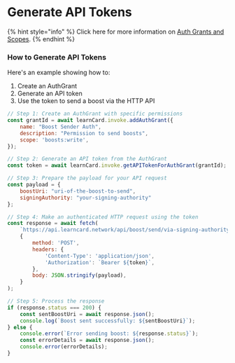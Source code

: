 # Generate API Tokens

{% hint style="info" %}
Click here for more information on [Auth Grants and Scopes](../../core-concepts/architecture-and-principles/auth-grants-and-api-tokens.md).
{% endhint %}

### How to Generate API Tokens

Here's an example showing how to:

1. Create an AuthGrant
2. Generate an API token
3. Use the token to send a boost via the HTTP API

```javascript
// Step 1: Create an AuthGrant with specific permissions
const grantId = await learnCard.invoke.addAuthGrant({
    name: "Boost Sender Auth",
    description: "Permission to send boosts",
    scope: 'boosts:write',
});

// Step 2: Generate an API token from the AuthGrant
const token = await learnCard.invoke.getAPITokenForAuthGrant(grantId);

// Step 3: Prepare the payload for your API request
const payload = {
    boostUri: "uri-of-the-boost-to-send",
    signingAuthority: "your-signing-authority"
};

// Step 4: Make an authenticated HTTP request using the token
const response = await fetch(
    `https://api.learncard.network/api/boost/send/via-signing-authority/RECIPIENT_PROFILE_ID`,
    {
        method: 'POST',
        headers: {
            'Content-Type': 'application/json',
            'Authorization': `Bearer ${token}`,
        },
        body: JSON.stringify(payload),
    }
);

// Step 5: Process the response
if (response.status === 200) {
    const sentBoostUri = await response.json();
    console.log(`Boost sent successfully: ${sentBoostUri}`);
} else {
    console.error(`Error sending boost: ${response.status}`);
    const errorDetails = await response.json();
    console.error(errorDetails);
}
```

